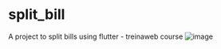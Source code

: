 # split_bill
A project to split bills using flutter - treinaweb course 
![image](https://user-images.githubusercontent.com/9489296/138869855-1602638a-c59e-4da6-be7b-a9f9dbf82f28.png)
